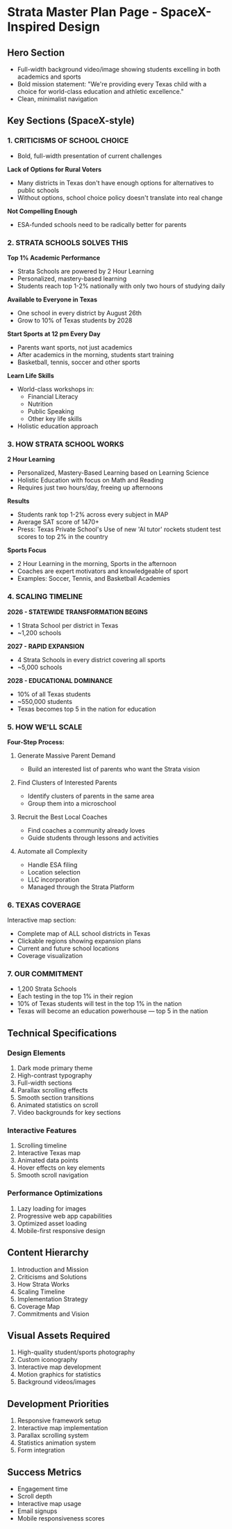 # Strata Master Plan Page - SpaceX-Inspired Design

## Hero Section
- Full-width background video/image showing students excelling in both academics and sports
- Bold mission statement: "We're providing every Texas child with a choice for world-class education and athletic excellence."
- Clean, minimalist navigation

## Key Sections (SpaceX-style)

### 1. CRITICISMS OF SCHOOL CHOICE
- Bold, full-width presentation of current challenges
  
**Lack of Options for Rural Voters**
- Many districts in Texas don't have enough options for alternatives to public schools
- Without options, school choice policy doesn't translate into real change

**Not Compelling Enough**
- ESA-funded schools need to be radically better for parents

### 2. STRATA SCHOOLS SOLVES THIS

**Top 1% Academic Performance**
- Strata Schools are powered by 2 Hour Learning
- Personalized, mastery-based learning
- Students reach top 1-2% nationally with only two hours of studying daily

**Available to Everyone in Texas**
- One school in every district by August 26th
- Grow to 10% of Texas students by 2028

**Start Sports at 12 pm Every Day**
- Parents want sports, not just academics
- After academics in the morning, students start training
- Basketball, tennis, soccer and other sports

**Learn Life Skills**
- World-class workshops in:
  - Financial Literacy
  - Nutrition
  - Public Speaking
  - Other key life skills
- Holistic education approach

### 3. HOW STRATA SCHOOL WORKS

**2 Hour Learning**
- Personalized, Mastery-Based Learning based on Learning Science
- Holistic Education with focus on Math and Reading
- Requires just two hours/day, freeing up afternoons

**Results**
- Students rank top 1-2% across every subject in MAP
- Average SAT score of 1470+
- Press: Texas Private School's Use of new 'AI tutor' rockets student test scores to top 2% in the country

**Sports Focus**
- 2 Hour Learning in the morning, Sports in the afternoon
- Coaches are expert motivators and knowledgeable of sport
- Examples: Soccer, Tennis, and Basketball Academies

### 4. SCALING TIMELINE

**2026 - STATEWIDE TRANSFORMATION BEGINS**
- 1 Strata School per district in Texas
- ~1,200 schools

**2027 - RAPID EXPANSION**
- 4 Strata Schools in every district covering all sports
- ~5,000 schools

**2028 - EDUCATIONAL DOMINANCE**
- 10% of all Texas students
- ~550,000 students
- Texas becomes top 5 in the nation for education

### 5. HOW WE'LL SCALE
**Four-Step Process:**
1. Generate Massive Parent Demand
   - Build an interested list of parents who want the Strata vision

2. Find Clusters of Interested Parents
   - Identify clusters of parents in the same area
   - Group them into a microschool

3. Recruit the Best Local Coaches
   - Find coaches a community already loves
   - Guide students through lessons and activities

4. Automate all Complexity
   - Handle ESA filing
   - Location selection
   - LLC incorporation
   - Managed through the Strata Platform

### 6. TEXAS COVERAGE
Interactive map section:
- Complete map of ALL school districts in Texas
- Clickable regions showing expansion plans
- Current and future school locations
- Coverage visualization

### 7. OUR COMMITMENT
- 1,200 Strata Schools
- Each testing in the top 1% in their region
- 10% of Texas students will test in the top 1% in the nation
- Texas will become an education powerhouse — top 5 in the nation

## Technical Specifications

### Design Elements
1. Dark mode primary theme
2. High-contrast typography
3. Full-width sections
4. Parallax scrolling effects
5. Smooth section transitions
6. Animated statistics on scroll
7. Video backgrounds for key sections

### Interactive Features
1. Scrolling timeline
2. Interactive Texas map
3. Animated data points
4. Hover effects on key elements
5. Smooth scroll navigation

### Performance Optimizations
1. Lazy loading for images
2. Progressive web app capabilities
3. Optimized asset loading
4. Mobile-first responsive design

## Content Hierarchy
1. Introduction and Mission
2. Criticisms and Solutions
3. How Strata Works
4. Scaling Timeline
5. Implementation Strategy
6. Coverage Map
7. Commitments and Vision

## Visual Assets Required
1. High-quality student/sports photography
2. Custom iconography
3. Interactive map development
4. Motion graphics for statistics
5. Background videos/images

## Development Priorities
1. Responsive framework setup
2. Interactive map implementation
3. Parallax scrolling system
4. Statistics animation system
5. Form integration

## Success Metrics
- Engagement time
- Scroll depth
- Interactive map usage
- Email signups
- Mobile responsiveness scores 
